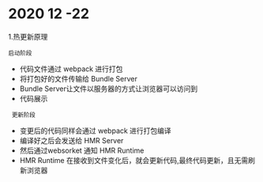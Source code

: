 # 2020 12 -22
1.热更新原理

```启动阶段```
+ 代码文件通过 webpack  进行打包 
+ 将打包好的文件传输给 Bundle Server
+ Bundle Server让文件以服务器的方式让浏览器可以访问到
+ 代码展示


``` 更新阶段```
+ 变更后的代码同样会通过 webpack 进行打包编译
+ 编译好之后会发送给 HMR Server
+ 然后通过websorket 通知 HMR Runtime
+ HMR Runtime 在接收到文件变化后，就会更新代码,最终代码更新，且无需刷新浏览器

